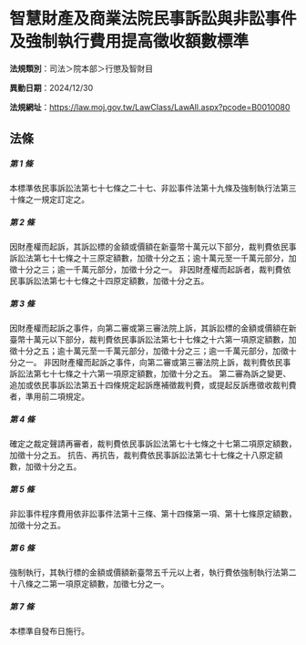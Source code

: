# 智慧財產及商業法院民事訴訟與非訟事件及強制執行費用提高徵收額數標準

**法規類別**：司法＞院本部＞行懲及智財目

**異動日期**：2024/12/30  

**法規網址**：https://law.moj.gov.tw/LawClass/LawAll.aspx?pcode=B0010080





## 法條
##### 第 1 條
本標準依民事訴訟法第七十七條之二十七、非訟事件法第十九條及強制執行法第三十條之一規定訂定之。

##### 第 2 條
因財產權而起訴，其訴訟標的金額或價額在新臺幣十萬元以下部分，裁判費依民事訴訟法第七十七條之十三原定額數，加徵十分之五；逾十萬元至一千萬元部分，加徵十分之三；逾一千萬元部分，加徵十分之一。
非因財產權而起訴者，裁判費依民事訴訟法第七十七條之十四原定額數，加徵十分之五。

##### 第 3 條
因財產權而起訴之事件，向第二審或第三審法院上訴，其訴訟標的金額或價額在新臺幣十萬元以下部分，裁判費依民事訴訟法第七十七條之十六第一項原定額數，加徵十分之五；逾十萬元至一千萬元部分，加徵十分之三；逾一千萬元部分，加徵十分之一。
非因財產權而起訴之事件，向第二審或第三審法院上訴，裁判費依民事訴訟法第七十七條之十六第一項原定額數，加徵十分之五。
第二審為訴之變更、追加或依民事訴訟法第五十四條規定起訴應補徵裁判費，或提起反訴應徵收裁判費者，準用前二項規定。

##### 第 4 條
確定之裁定聲請再審者，裁判費依民事訴訟法第七十七條之十七第二項原定額數，加徵十分之五。
抗告、再抗告，裁判費依民事訴訟法第七十七條之十八原定額數，加徵十分之五。

##### 第 5 條
非訟事件程序費用依非訟事件法第十三條、第十四條第一項、第十七條原定額數，加徵十分之五。

##### 第 6 條
強制執行，其執行標的金額或價額新臺幣五千元以上者，執行費依強制執行法第二十八條之二第一項原定額數，加徵七分之一。

##### 第 7 條
本標準自發布日施行。


